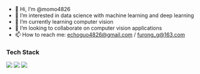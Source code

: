 - 👋 Hi, I’m @momo4826
- 👀 I’m interested in data science with machine learning and deep learning
- 🌱 I’m currently learning computer vision
- 💞️ I’m looking to collaborate on computer vision applications
- 📫 How to reach me: echoguo4826@gmail.com / furong_g@163.com

<!---
momo4826/momo4826 is a ✨ special ✨ repository because its `README.md` (this file) appears on your GitHub profile.
You can click the Preview link to take a look at your changes.
--->

### Tech Stack
 
<img src="https://skillicons.dev/icons?i=c,cpp,go,ruby,java,html,css,js,jquery,py,&perline=20" />

<img src="https://skillicons.dev/icons?i=cmake,bootstrap,django,flask,d3,docker,kubernetes,maven,mysql,postgres,redis,mongodb,nginx,pytorch,tensorflow,qt&perline=20" />

<img src="https://skillicons.dev/icons?i=unity,bash,linux,raspberrypi,git,github,githubactions,gitlab,md,latex,aws&perline=20" />
